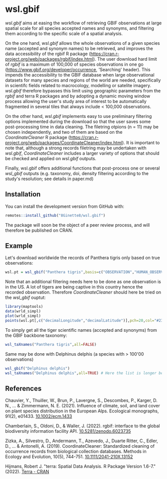 # wsl.gbif

*wsl.gbif* aims at easing the workflow of retrieving GBIF observations at large spatial scale for all species accepted names and synonyms, and filtering them according to the specific scale of a spatial analysis.

On the one hand, *wsl.gbif* allows the whole observations of a given species name (accepted and synonym names) to be retrieved, and improves the data accessibility of the rgbif R package (https://cran.r-project.org/web/packages/rgbif/index.html). The user download hard limit of *rgbif* is a maximum of 100,000 of species observations in one go (https://www.gbif.org/developer/occurrence, 'Searching' header). This impends the accessibility to the GBIF database when large observational datasets for many species and regions of the world are needed, specifically in scientifc fields related to macrocology, modelling or satelite imagery. *wsl.gbif* therefore bypasses this limit using geographic parameters from the *rgbif* and terra R packages and by adopting a dynamic moving window process allowing the user's study area of interest to be automatically fragmented in several tiles that always include < 100,000 observations.

On the other hand, *wsl.gbif* implements easy to use preliminary filtering options implemented during the download so that the user saves some post-processing time in data cleaning. The filetring otpions (n = 11) may be chosen independently, and two of them are based on the *CoordinateCleaner* R package (https://cran.r-project.org/web/packages/CoordinateCleaner/index.html). It is important to note that, although a strong records filetring may be undertaken with *wsl.gbif*, *CoordinateCleaner* includes a larger variety of options that should be checked and applied on *wsl.gbif* outputs.

Finally, wsl.gbif offers additional functions that post-process one or several *wsl_gbif* outputs (e.g. taxonomy, doi, density filtering according to the study's resolution; see details in paper.md)

## Installation

You can install the development version from GitHub with:

``` r
remotes::install_github("8Ginette8/wsl.gbif")
```
The package will soon be the object of a peer review process, and will therefore be published on CRAN.

## Example

Let's download worldwide the records of Panthera tigris only based on true observations:

``` r
wsl.pt = wsl_gbif("Panthera tigris",basis=c("OBSERVATION","HUMAN_OBSERVATION"))
```

Note that an additional filtering needs here to be done as one observation is in the US. A lot of tigers are
being captive in this country hence the recorded observation. Therefore *CoordinateCleaner* should here be
tried on the *wsl_gbif* ouptut:

``` r
library(maptools)
data(wrld_simpl)
plot(wrld_simpl)
points(wsl.pt[,c("decimalLongitude","decimalLatitude")],pch=20,col="#238b4550",cex=4)
```

To simply get all the tiger scientific names (accepted and synonyms) from the GBIF backbone taxonomy:

``` r
wsl_taXnames("Panthera tigris",all=FALSE)
```

Same may be done with Delphinus delphis (a species with > 100'00 observations)

``` r
wsl_gbif("Delphinus delphis")
wsl_taXnames("Delphinus delphis",all=TRUE) # Here the list is longer because 'all=TRUE' includes every names (even doubtful)
```


## References

Chauvier, Y., Thuiller, W., Brun, P., Lavergne, S., Descombes, P., Karger, D. N., ... & Zimmermann, N. E. (2021). Influence of climate, soil, and land cover on plant species distribution in the European Alps. Ecological monographs, 91(2), e01433. <a href="https://doi.org/10.1002/ecm.1433">10.1002/ecm.1433</a>

Chamberlain, S., Oldoni, D., & Waller, J. (2022). rgbif: interface to the global biodiversity information facility API. <a href="https://doi.org/10.5281/zenodo.6023735">10.5281/zenodo.6023735</a>

Zizka, A., Silvestro, D., Andermann, T., Azevedo, J., Duarte Ritter, C., Edler, D., ... & Antonelli, A. (2019). CoordinateCleaner: Standardized cleaning of occurrence records from biological collection databases. Methods in Ecology and Evolution, 10(5), 744-751. <a href="https://doi.org/10.1111/2041-210X.13152">10.1111/2041-210X.13152</a>

Hijmans, Robert J. "terra: Spatial Data Analysis. R Package Version 1.6-7." (2022). <a href="https://cran.r-project.org/web/packages/terra/index.html">Terra - CRAN</a>
